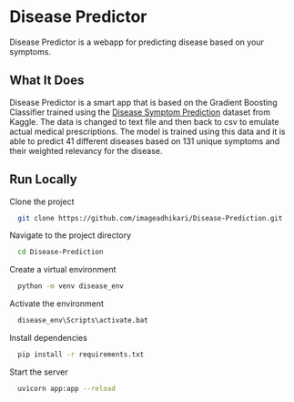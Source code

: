 
# Disease Predictor

Disease Predictor is a webapp for predicting disease based on your symptoms. 

## What It Does

Disease Predictor is a smart app that is based on the Gradient Boosting Classifier trained using the [Disease Symptom Prediction](https://www.kaggle.com/datasets/itachi9604/disease-symptom-description-dataset?resource=download&select=symptom_precaution.csv) dataset from Kaggle. The data is changed to text file and then back to csv to emulate actual medical prescriptions. The model is trained using this data and it is able to predict 41 different diseases based on 131 unique symptoms and their weighted relevancy for the disease. 


## Run Locally

Clone the project

```bash
  git clone https://github.com/imageadhikari/Disease-Prediction.git
```

Navigate to the project directory

```bash
  cd Disease-Prediction
```

Create a virtual environment

```bash
  python -m venv disease_env
```

Activate the environment

```bash
  disease_env\Scripts\activate.bat
```

Install dependencies

```bash
  pip install -r requirements.txt
```

Start the server

```bash
  uvicorn app:app --reload
```

